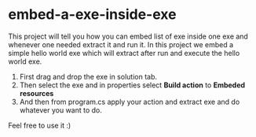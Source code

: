 # embed-a-exe-inside-exe
This project will tell you how you can embed list of exe inside one exe and whenever one needed extract it and run it. In this project we embed a simple hello world exe which will extract after run and execute the hello world exe.

<ol>
  <li>First drag and drop the exe in solution tab.</li>
  <li>Then select the exe and in properties select <b>Build action</b> to <b>Embeded resources</b></li>
  <li>And then from program.cs apply your action and extract exe and do whatever you want to do.</li>
  </ol>
  Feel free to use it :)
